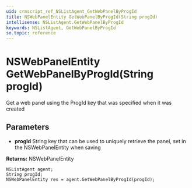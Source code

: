 ```yaml
---
uid: crmscript_ref_NSListAgent_GetWebPanelByProgId
title: NSWebPanelEntity GetWebPanelByProgId(String progId)
intellisense: NSListAgent.GetWebPanelByProgId
keywords: NSListAgent, GetWebPanelByProgId
so.topic: reference
---
```


# NSWebPanelEntity GetWebPanelByProgId(String progId)

Get a web panel using the ProgId key that was specified when it was created

## Parameters

* **progId** String key that can be used to uniquely retrieve the panel, set in the NSWebPanelEntity when saving

**Returns:** NSWebPanelEntity

```crmscript
NSListAgent agent;
String progId;
NSWebPanelEntity res = agent.GetWebPanelByProgId(progId);
```

